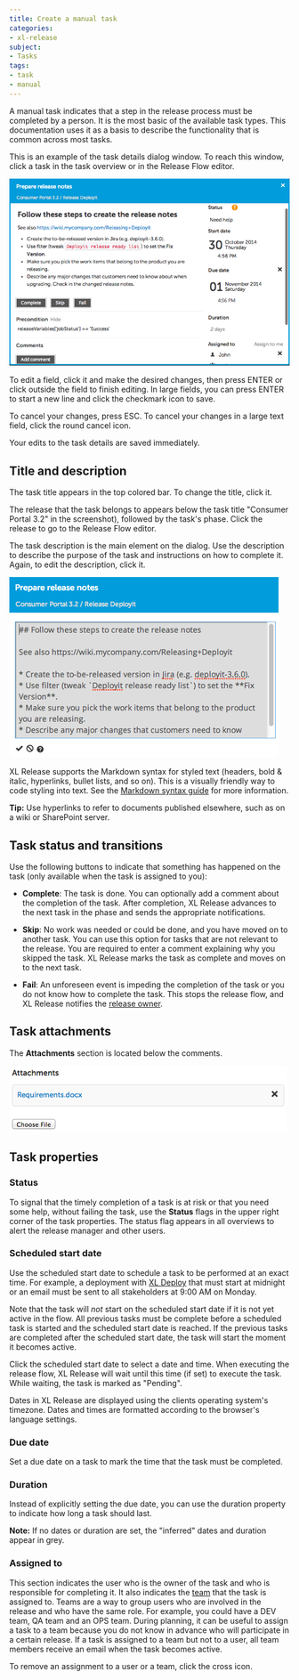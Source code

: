 ```yaml
---
title: Create a manual task
categories:
- xl-release
subject:
- Tasks
tags:
- task
- manual
---
```


A manual task indicates that a step in the release process must be completed by a person. It is the most basic of the available task types. This documentation uses it as a basis to describe the functionality that is common across most tasks.

This is an example of the task details dialog window. To reach this window, click a task in the task overview or in the Release Flow editor.

![Manual Task Details](../images/manual-task-details.png)

To edit a field, click it and make the desired changes, then press ENTER or click outside the field to finish editing. In large fields, you can press ENTER to start a new line and click the checkmark icon to save.

To cancel your changes, press ESC. To cancel your changes in a large text field, click the round cancel icon.

Your edits to the task details are saved immediately.

## Title and description

The task title appears in the top colored bar. To change the title, click it.

The release that the task belongs to appears below the task title "Consumer Portal 3.2" in the screenshot), followed by the task's phase. Click the release to go to the Release Flow editor.

The task description is the main element on the dialog. Use the description to describe the purpose of the task and instructions on how to complete it. Again, to edit the description, click it.

![Edit Task Description](../images/edit-task-description.png)

XL Release supports the Markdown syntax for styled text (headers, bold & italic, hyperlinks, bullet lists, and so on). This is a visually friendly way to code styling into text. See the [Markdown syntax guide](/xl-release/how-to/use-markdown-in-xl-release.html) for more information.

**Tip:** Use hyperlinks to refer to documents published elsewhere, such as on a wiki or SharePoint server.

## Task status and transitions

Use the following buttons to indicate that something has happened on the task (only available when the task is assigned to you):

* **Complete**: The task is done. You can optionally add a comment about the completion of the task. After completion, XL Release advances to the next task in the phase and sends the appropriate notifications.

* **Skip**: No work was needed or could be done, and you have moved on to another task. You can use this option for tasks that are not relevant to the release. You are required to enter a comment explaining why you skipped the task. XL Release marks the task as complete and moves on to the next task.

* **Fail**: An unforeseen event is impeding the completion of the task or you do not know how to complete the task. This stops the release flow, and XL Release notifies the [release owner](/xl-release/concept/core-concepts-of-xl-release.html).

## Task attachments

The **Attachments** section is located below the comments.

![Task attachments](../images/task-attachments.png)

## Task properties

### Status

To signal that the timely completion of a task is at risk or that you need some help, without failing the task, use the **Status** flags in the upper right corner of the task properties. The status flag appears in all overviews to alert the release manager and other users.

### Scheduled start date

Use the scheduled start date to schedule a task to be performed at an exact time. For example, a deployment with [XL Deploy](/xl-release/how-to/create-an-xl-deploy-task.html) that must start at midnight or an email must be sent to all stakeholders at 9:00 AM on Monday.

Note that the task will _not_ start on the scheduled start date if it is not yet active in the flow. All previous tasks must be complete before a scheduled task is started and the scheduled start date is reached. If the previous tasks are completed after the scheduled start date, the task will start the moment it becomes active.

Click the scheduled start date to select a date and time. When executing the release flow, XL Release will wait until this time (if set) to execute the task. While waiting, the task is marked as "Pending".

Dates in XL Release are displayed using the clients operating system's timezone. Dates and times are formatted according to the browser's language settings.

### Due date

Set a due date on a task to mark the time that the task must be completed.

### Duration

Instead of explicitly setting the due date, you can use the duration property to indicate how long a task should last.

**Note:** If no dates or duration are set, the "inferred" dates and duration appear in grey.

### Assigned to

This section indicates the user who is the owner of the task and who is responsible for completing it. It also indicates the [team](/xl-release/how-to/configure-teams-for-a-release.html) that the task is assigned to. Teams are a way to group users who are involved in the release and who have the same role. For example, you could have a DEV team, QA team and an OPS team. During planning, it can be useful to assign a task to a team because you do not know in advance who will participate in a certain release. If a task is assigned to a team but not to a user, all team members receive an email when the task becomes active.

To remove an assignment to a user or a team, click the cross icon.
